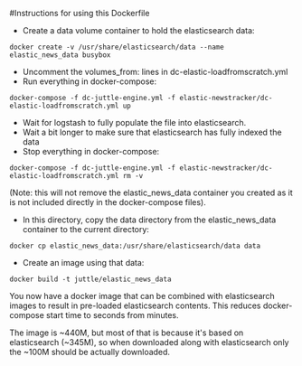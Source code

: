 #Instructions for using this Dockerfile

- Create a data volume container to hold the elasticsearch data:

```
docker create -v /usr/share/elasticsearch/data --name elastic_news_data busybox
```
- Uncomment the volumes_from: lines in dc-elastic-loadfromscratch.yml
- Run everything in docker-compose:

```
docker-compose -f dc-juttle-engine.yml -f elastic-newstracker/dc-elastic-loadfromscratch.yml up
```

- Wait for logstash to fully populate the file into elasticsearch.
- Wait a bit longer to make sure that elasticsearch has fully indexed the data
- Stop everything in docker-compose:

```
docker-compose -f dc-juttle-engine.yml -f elastic-newstracker/dc-elastic-loadfromscratch.yml rm -v
```

(Note: this will not remove the elastic_news_data container you created as it is not included directly in the docker-compose files).

- In this directory, copy the data directory from the elastic_news_data container to the current directory:

```
docker cp elastic_news_data:/usr/share/elasticsearch/data data
```

- Create an image using that data:

```
docker build -t juttle/elastic_news_data
```

You now have a docker image that can be combined with elasticsearch
images to result in pre-loaded elasticsearch contents. This reduces
docker-compose start time to seconds from minutes.

The image is ~440M, but most of that is because it's based on
elasticsearch (~345M), so when downloaded along with elasticsearch
only the ~100M should be actually downloaded.


